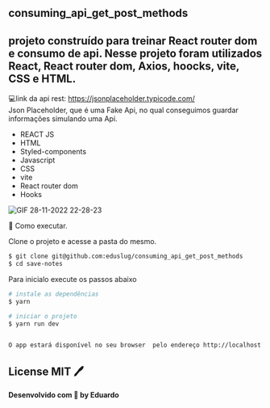 ## consuming_api_get_post_methods
## projeto construído para treinar React router dom e consumo de api. Nesse projeto foram utilizados React, React router dom, Axios, hoocks, vite, CSS e HTML. 
 💻link da api rest: https://jsonplaceholder.typicode.com/  
  Json Placeholder, que é uma Fake Api, no qual conseguimos guardar informações simulando uma Api.

- REACT JS
- HTML
- Styled-components
- Javascript
- CSS
- vite
- React router dom
- Hooks

![GIF 28-11-2022 22-28-23](https://user-images.githubusercontent.com/38886580/204416123-5b95ce88-a31c-4854-b52f-faaaeb538eaa.gif)

🚀 Como executar.

Clone o projeto e acesse a pasta do mesmo.
```sh
$ git clone git@github.com:eduslug/consuming_api_get_post_methods
$ cd save-notes
```
Para inicialo execute os passos abaixo

```sh
# instale as dependências
$ yarn
```

```sh
# iniciar o projeto
$ yarn run dev
```

```sh

O app estará disponível no seu browser  pelo endereço http://localhost:5173/
```

## License MIT 🖊️
**Desenvolvido com 💜 by Eduardo**

